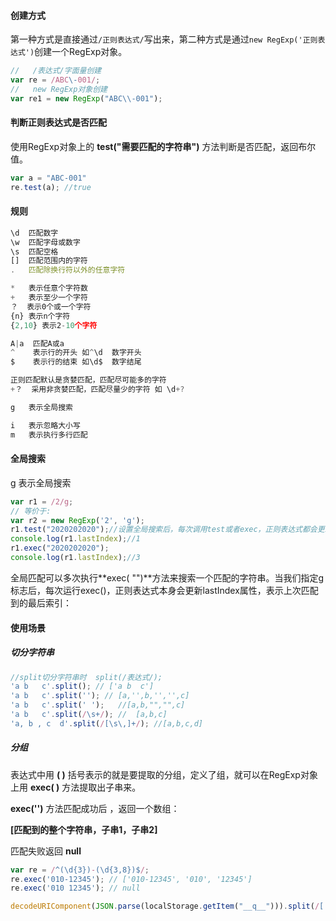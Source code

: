 #### 创建方式

第一种方式是直接通过`/正则表达式/`写出来，第二种方式是通过`new RegExp('正则表达式')`创建一个RegExp对象。

~~~js
//   /表达式/字面量创建
var re = /ABC\-001/;
//   new RegExp对象创建
var re1 = new RegExp("ABC\\-001");
~~~

#### 判断正则表达式是否匹配

使用RegExp对象上的 **test("需要匹配的字符串")** 方法判断是否匹配，返回布尔值。

~~~js
var a = "ABC-001"
re.test(a); //true
~~~



#### 规则

~~~js
\d  匹配数字
\w  匹配字母或数字
\s  匹配空格
[]  匹配范围内的字符
.   匹配除换行符以外的任意字符

*   表示任意个字符数
+   表示至少一个字符
？  表示0个或一个字符
{n} 表示n个字符
{2,10} 表示2-10个字符

A|a  匹配A或a
^    表示行的开头 如^\d  数字开头
$    表示行的结束 如\d$  数字结尾

正则匹配默认是贪婪匹配，匹配尽可能多的字符
+？  采用非贪婪匹配，匹配尽量少的字符 如 \d+?

g   表示全局搜索

i   表示忽略大小写
m   表示执行多行匹配
~~~



#### 全局搜索

g   表示全局搜索

~~~js
var r1 = /2/g;
// 等价于:
var r2 = new RegExp('2', 'g');
r1.test("2020202020");//设置全局搜索后，每次调用test或者exec，正则表达式都会更新自己的lastIndex属性，这个属性表示上次匹配到的索引，从1开始的，不是从0
console.log(r1.lastIndex);//1
r1.exec("2020202020");
console.log(r1.lastIndex);//3
~~~

全局匹配可以多次执行**exec( "")**方法来搜索一个匹配的字符串。当我们指定g标志后，每次运行exec()，正则表达式本身会更新lastIndex属性，表示上次匹配到的最后索引：



#### 使用场景

##### 切分字符串

~~~js
//split切分字符串时  split(/表达式/);
'a b   c'.split(); // ['a b  c']
'a b   c'.split(''); // [a,'',b,'','',c]
'a b   c'.split(' ');   //[a,b,"","",c]
'a b   c'.split(/\s+/); //  [a,b,c]
'a, b , c  d'.split(/[\s\,]+/); //[a,b,c,d]
~~~

##### 分组

表达式中用 **( )** 括号表示的就是要提取的分组，定义了组，就可以在RegExp对象上用 **exec( )** 方法提取出子串来。

**exec('')** 方法匹配成功后 ，返回一个数组：

**[匹配到的整个字符串，子串1，子串2]**

匹配失败返回 **null**

~~~js
var re = /^(\d{3})-(\d{3,8})$/;
re.exec('010-12345'); // ['010-12345', '010', '12345']
re.exec('010 12345'); // null

decodeURIComponent(JSON.parse(localStorage.getItem("__q__"))).split(/[|][/flow]/)
~~~

